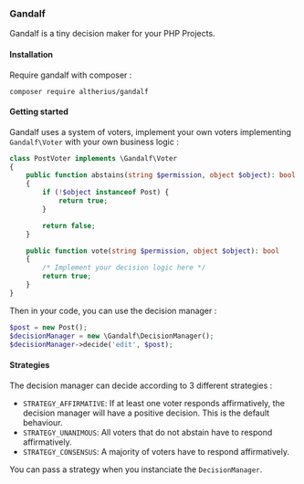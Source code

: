 ### Gandalf

Gandalf is a tiny decision maker for your PHP Projects.

#### Installation

Require gandalf with composer :

```
composer require altherius/gandalf
```

#### Getting started

Gandalf uses a system of voters, implement your own voters implementing `Gandalf\Voter`
with your own business logic :

```php
class PostVoter implements \Gandalf\Voter
{
    public function abstains(string $permission, object $object): bool
    {
        if (!$object instanceof Post) {
            return true;        
        }

        return false;
    }

    public function vote(string $permission, object $object): bool
    {
        /* Implement your decision logic here */
        return true;
    }
}
```

Then in your code, you can use the decision manager :

```php
$post = new Post();
$decisionManager = new \Gandalf\DecisionManager();
$decisionManager->decide('edit', $post);
```

#### Strategies

The decision manager can decide according to 3 different strategies :

 - `STRATEGY_AFFIRMATIVE`: If at least one voter responds affirmatively, the decision manager
 will have a positive decision. This is the default behaviour.
 - `STRATEGY_UNANIMOUS`: All voters that do not abstain have to respond affirmatively.
 - `STRATEGY_CONSENSUS`: A majority of voters have to respond affirmatively.
 
You can pass a strategy when you instanciate the `DecisionManager`.